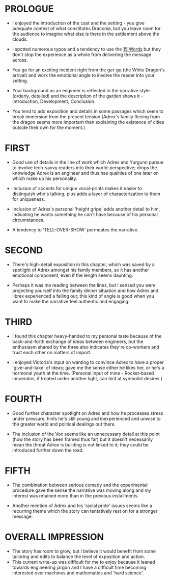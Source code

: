 # PROLOGUE

* I enjoyed the introduction of the cast and the setting - you give adequate context of what constitutes Draconia, but you leave room for the audience to imagine what else is there in the settlement above the clouds.

* I spotted numerous typos and a tendency to use the [15 Words](https://www.themuse.com/advice/15-words-you-need-to-eliminate-from-your-vocabulary-to-sound-smarter) but they don't stop the experience as a whole from delivering the message across.

* You go for an exciting incident right from the get-go (the White Dragon's arrival) and work the emotional angle to involve the reader into your setting.

* Your background as an engineer is reflected in the narrative style (orderly, detailed) and the description of the garden shows it - Introduction, Development, Conclusion.

* You tend to add exposition and details in some passages which seem to break immersion from the present tension (Adrex's family fleeing from the dragon seems more important than explaining the existence of cities outside their own for the moment.)


# FIRST

* Good use of details in the line of work which Adrex and Yurgunn pursue to involve tech-savvy readers into their world-perspective; drops the knowledge Adrex is an engineer and thus has qualities of one later on which make up his personality.

* Inclusion of accents for unique vocal-prints makes it easier to distinguish who's talking, plus adds a layer of characterization to them for uniqueness.

* Inclusion of Adrex's personal 'height gripe' adds another detail to him, indicating he wants something he can't have because of his personal circumstances.

* A tendency to 'TELL-OVER-SHOW' permeates the narrative.


# SECOND

* There's high-detail exposition in this chapter, which was saved by a spotlight of Adrex amongst his family members, so it has another emotional component, even if the length seems daunting.

* Perhaps it was me reading between the lines, but I sensed you were projecting yourself into the family dinner situation and how Adrex and Ilbrex experienced a falling out; this kind of angle is good when you want to make the narrative feel authentic and engaging.


# THIRD

* I found this chapter heavy-handed to my personal taste because of the back-and-forth exchange of ideas between engineers, but the enthusiasm shared by the three also indicates they're co-workers and trust each other on matters of import.

* I enjoyed Victoria's input on wanting to convince Adrex to have a proper 'give-and-take' of ideas; gave me the sense either he likes her, or he's a hormonal youth at the time. (Personal input of mine - Rocket-based innuendos, if treated under another light, can hint at symbolist desires.)


# FOURTH

* Good further character spotlight on Adrex and how he processes stress under pressure, hints he's still young and inexperienced and unwise to the greater world and political dealings out there.

* The inclusion of the Vox seems like an unnecessary detail at this point (how the story has been framed thus far) but it doesn't necessarily mean the threat Adrex is building is not linked to it; they could be introduced further down the road.


# FIFTH

* The combination between serious comedy and the experimental procedure gave the sense the narrative was moving along and my interest was retained more than in the previous installments.

* Another mention of Adrex and his 'racial pride' issues seems like a recurring theme which the story can tentatively rest on for a stronger message.


# OVERALL IMPRESSION

* The story has room to grow, but I believe it would benefit from some tailoring and edits to balance the level of exposition and action.
* This current write-up was difficult for me to enjoy because it leaned towards engineering jargon and I have a difficult time becoming interested over machines and mathematics and 'hard science'.